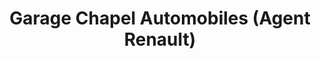 ---
title: "Garage Chapel Automobiles (Agent Renault)"
url: /saint-andre-de-sangonis/garage-chapel-automobiles-agent-renault/
shop: Autowerkstatt
---